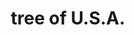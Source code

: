 ---
pid: LS174
title: tree of U.S.A.
location_transcription: parkway
zipcode: '19006'
outside_phl: 'Huntingdon Valley PA '
neighborhood: 
age: '13'
age_range: 13-19
instagram: 
image_file_name: LS_174.jpg
proposal_transcription: Have branches with flags of each states flag
topic: Unity
topic_summary: '0'
type: Tree
keywords_other: United States
credit: Sean
image_labels: 
twitter: 
facebook: 
permalink: "/monuments/ls174/"
layout: item-page
---